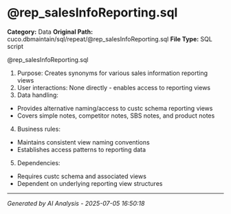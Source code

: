 # @rep_salesInfoReporting.sql

**Category:** Data
**Original Path:** cuco.dbmaintain/sql/repeat/@rep_salesInfoReporting.sql
**File Type:** SQL script

@rep_salesInfoReporting.sql
1. Purpose: Creates synonyms for various sales information reporting views
2. User interactions: None directly - enables access to reporting views
3. Data handling:
- Provides alternative naming/access to custc schema reporting views
- Covers simple notes, competitor notes, SBS notes, and product notes
4. Business rules:
- Maintains consistent view naming conventions
- Establishes access patterns to reporting data
5. Dependencies:
- Requires custc schema and associated views
- Dependent on underlying reporting view structures

---
*Generated by AI Analysis - 2025-07-05 16:50:18*
